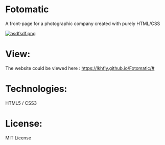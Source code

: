 # Fotomatic
A front-page for a photographic company created with purely HTML/CSS

[![asdfsdf.png](https://i.postimg.cc/4x0kzf9s/asdfsdf.png)](https://postimg.cc/jDyFTrcF)

# View: 
The website could be viewed here : https://lkhfly.github.io/Fotomatic/#

# Technologies: 
HTML5 / CSS3

# License: 
MIT License
